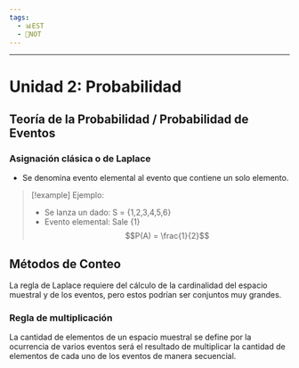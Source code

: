 ```yaml
---
tags:
  - 📊EST
  - 📝NOT
---
```

---
# Unidad 2: Probabilidad

## Teoría de la Probabilidad / Probabilidad de Eventos

### Asignación clásica o de Laplace
- Se denomina evento elemental al evento que contiene un solo elemento.
> [!example] Ejemplo:
> - Se lanza un dado: S = {1,2,3,4,5,6}
> - Evento elemental: Sale {1}
> $$P(A) = \frac{1}{2}$$

## Métodos de Conteo
La regla de Laplace requiere del cálculo de la cardinalidad del espacio muestral y de los eventos, pero estos podrían ser conjuntos muy grandes.

### Regla de multiplicación
La cantidad de elementos de un espacio muestral se define por la ocurrencia de varios eventos será el resultado de multiplicar la cantidad de elementos de cada uno de los eventos de manera secuencial.

